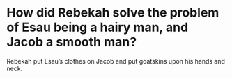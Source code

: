 # How did Rebekah solve the problem of Esau being a hairy man, and Jacob a smooth man?

Rebekah put Esau’s clothes on Jacob and put goatskins upon his hands and neck.
